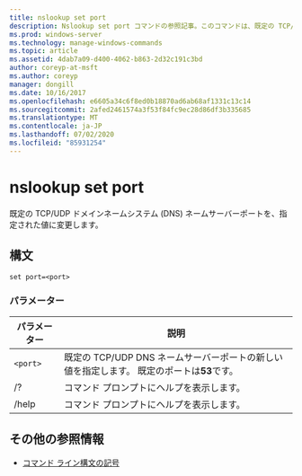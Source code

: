 ```yaml
---
title: nslookup set port
description: Nslookup set port コマンドの参照記事。このコマンドは、既定の TCP/UDP ドメインネームシステム (DNS) ネームサーバーポートを、指定された値に変更します。
ms.prod: windows-server
ms.technology: manage-windows-commands
ms.topic: article
ms.assetid: 4dab7a09-d400-4062-b863-2d32c191c3bd
author: coreyp-at-msft
ms.author: coreyp
manager: dongill
ms.date: 10/16/2017
ms.openlocfilehash: e6605a34c6f8ed0b18870ad6ab68af1331c13c14
ms.sourcegitcommit: 2afed2461574a3f53f84fc9ec28d86df3b335685
ms.translationtype: MT
ms.contentlocale: ja-JP
ms.lasthandoff: 07/02/2020
ms.locfileid: "85931254"
---
```

# <a name="nslookup-set-port"></a>nslookup set port

既定の TCP/UDP ドメインネームシステム (DNS) ネームサーバーポートを、指定された値に変更します。

## <a name="syntax"></a>構文

```
set port=<port>
```

### <a name="parameters"></a>パラメーター

| パラメーター | 説明 |
| ---------- | ---------- |
| `<port>` | 既定の TCP/UDP DNS ネームサーバーポートの新しい値を指定します。 既定のポートは**53**です。 |
| /? | コマンド プロンプトにヘルプを表示します。 |
| /help | コマンド プロンプトにヘルプを表示します。 |

## <a name="additional-references"></a>その他の参照情報

- [コマンド ライン構文の記号](command-line-syntax-key.md)
